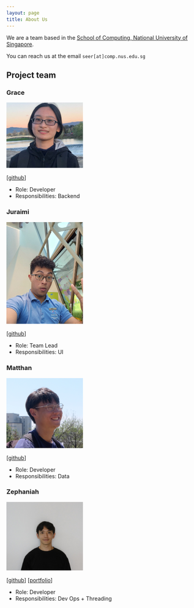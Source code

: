 ```yaml
---
layout: page
title: About Us
---
```


We are a team based in the [School of Computing, National University of Singapore](https://www.comp.nus.edu.sg).

You can reach us at the email `seer[at]comp.nus.edu.sg`

## Project team

### Grace

<img src="images/gn07.png" width="200px">

[[github](https://github.com/gn07)]

* Role: Developer
* Responsibilities: Backend

### Juraimi

<img src="images/juhromealexander.png" width="200px">

[[github](https://github.com/JuhromeAlexander)]

* Role: Team Lead
* Responsibilities: UI

### Matthan

<img src="images/matthanfoo.png" width="200px">

[[github](http://github.com/matthanfoo)]

* Role: Developer
* Responsibilities: Data

### Zephaniah

<img src="images/zephaniahong.png" width="200px">

[[github](http://github.com/zephaniahong)]
[[portfolio](team/johndoe.md)]

* Role: Developer
* Responsibilities: Dev Ops + Threading
